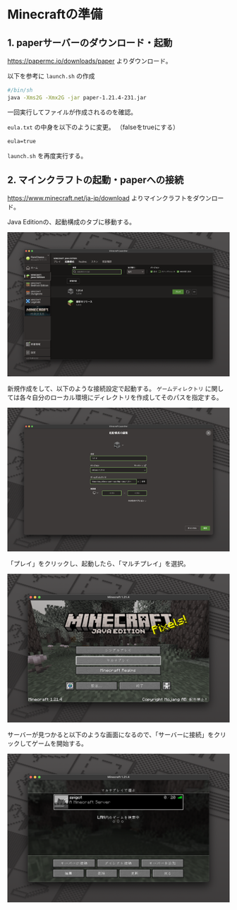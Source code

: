 # Minecraftの準備

## 1. paperサーバーのダウンロード・起動

<https://papermc.io/downloads/paper> よりダウンロード。

以下を参考に `launch.sh` の作成

```sh
#/bin/sh
java -Xms2G -Xmx2G -jar paper-1.21.4-231.jar 
```

一回実行してファイルが作成されるのを確認。

`eula.txt` の中身を以下のように変更。
（falseをtrueにする）

```txt
eula=true
```

`launch.sh` を再度実行する。

## 2. マインクラフトの起動・paperへの接続

<https://www.minecraft.net/ja-jp/download> よりマインクラフトをダウンロード。

Java Editionの、起動構成のタブに移動する。

![boot](<img/minecraft-java.png>)

新規作成をして、以下のような接続設定で起動する。
`ゲームディレクトリ` に関しては各々自分のローカル環境にディレクトリを作成してそのパスを指定する。

![boot](<img/connection.png>)

「プレイ」をクリックし、起動したら、「マルチプレイ」を選択。

![boot](<img/multiplay.png>)

サーバーが見つかると以下のような画面になるので、「サーバーに接続」をクリックしてゲームを開始する。

![boot](<img/spigot-server.png>)
